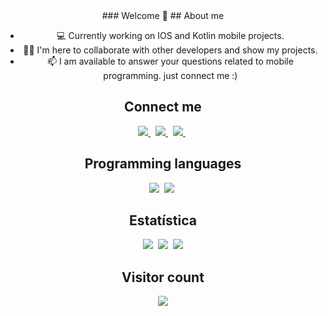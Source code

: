 <div  align="center">
### Welcome 👋
## About me

- 💻 Currently working on IOS and Kotlin mobile projects.
- ✌🏻 I'm here to collaborate with other developers and show my projects.
- 📫 I am available to answer your questions related to mobile programming. just connect me :)

## Connect me
<a href="https://linktr.ee/raisonrobert">
  <img src="https://images.squarespace-cdn.com/content/v1/599ed3067131a56df5e1a813/1504720946407-MRAQRXX4IV1CD7W42HXR/portfolio.png?&style=for-the-badge&logo=linkedin&logoColor=white" />
</a>&nbsp;
<a href="https://www.linkedin.com/in/raison-robert/">
  <img src="https://img.shields.io/badge/linkedin-%230077B5.svg?&style=for-the-badge&logo=linkedin&logoColor=white" />
</a>&nbsp;
<a href="mailto:raysonnrobert@gmail.com">
  <img src="https://img.shields.io/badge/gmail-D14836?style=for-the-badge&logo=gmail&logoColor=white" />
</a>&nbsp;
  
## Programming languages

<img  src="https://img.shields.io/badge/Kotlin-8382E3?style=for-the-badge&logo=kotlin&logoColor=white">&nbsp;
<img  src="https://img.shields.io/badge/Java-E56F08?style=for-the-badge&logo=java&logoColor=white">&nbsp;
  
## Estatística

<img src="https://github-readme-stats.vercel.app/api?username=RaisonRobert&count_private=true&show_icons=true&theme=tokyonight" />&nbsp;
<img src="https://github-readme-streak-stats.herokuapp.com/?user=RaisonRobert&theme=tokyonight" />&nbsp;
<img src="https://github-readme-stats.vercel.app/api/top-langs/?username=RaisonRobert&layout=compact&theme=tokyonight&langs_count=10&hide=html,purebasic,scss,css" />

## Visitor count

<img src="https://profile-counter.glitch.me/RaisonRobert/count.svg" />

